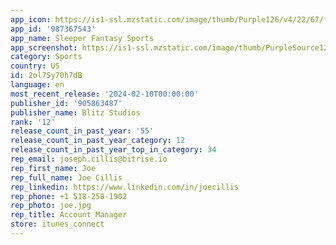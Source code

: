 ```yaml
---
app_icon: https://is1-ssl.mzstatic.com/image/thumb/Purple126/v4/22/67/f5/2267f534-e23a-3dd5-49d2-317de5d63c23/AppIcon-1x_U007emarketing-0-9-0-85-220.png/1024x1024bb.png
app_id: '987367543'
app_name: Sleeper Fantasy Sports
app_screenshot: https://is1-ssl.mzstatic.com/image/thumb/PurpleSource126/v4/76/f8/bd/76f8bd08-e2dd-ef84-4feb-ef768eba2f08/b477d999-c725-459c-881f-9ef5db39ea47_iOS_Other_01.jpg/1242x2208bb.png
category: Sports
country: US
id: 2ol7Sy70h7dB
language: en
most_recent_release: '2024-02-10T00:00:00'
publisher_id: '905863487'
publisher_name: Blitz Studios
rank: '12'
release_count_in_past_year: '55'
release_count_in_past_year_category: 12
release_count_in_past_year_top_in_category: 34
rep_email: joseph.cillis@bitrise.io
rep_first_name: Joe
rep_full_name: Joe Cillis
rep_linkedin: https://www.linkedin.com/in/joecillis
rep_phone: +1 518-258-1902
rep_photo: joe.jpg
rep_title: Account Manager
store: itunes_connect
---
```

